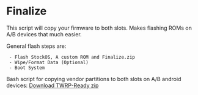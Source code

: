 # Finalize

This script will copy your firmware to both slots. Makes flashing ROMs on A/B devices that much easier.

General flash steps are:
```
 - Flash StockOS, A custom ROM and Finalize.zip
 - Wipe/Format Data (Optional)
 - Boot System
```
Bash script for copying vendor partitions to both slots on A/B android devices: [Download TWRP-Ready zip](https://www.androidfilehost.com/?fid=8889791610682890605)
